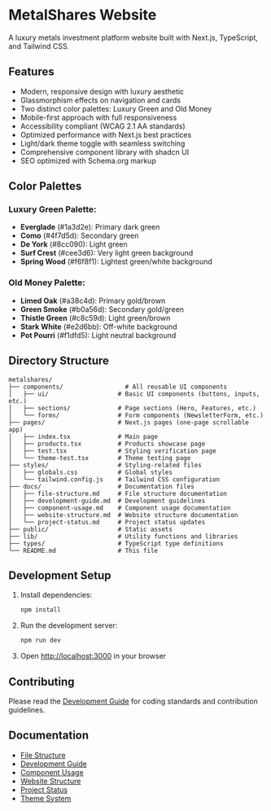 # MetalShares Website

A luxury metals investment platform website built with Next.js, TypeScript, and Tailwind CSS.

## Features

- Modern, responsive design with luxury aesthetic
- Glassmorphism effects on navigation and cards
- Two distinct color palettes: Luxury Green and Old Money
- Mobile-first approach with full responsiveness
- Accessibility compliant (WCAG 2.1 AA standards)
- Optimized performance with Next.js best practices
- Light/dark theme toggle with seamless switching
- Comprehensive component library with shadcn UI
- SEO optimized with Schema.org markup

## Color Palettes

### Luxury Green Palette:
- **Everglade** (#1a3d2e): Primary dark green
- **Como** (#4f7d5d): Secondary green
- **De York** (#8cc090): Light green
- **Surf Crest** (#cee3d6): Very light green background
- **Spring Wood** (#f6f8f1): Lightest green/white background

### Old Money Palette:
- **Limed Oak** (#a38c4d): Primary gold/brown
- **Green Smoke** (#b0a56d): Secondary gold/green
- **Thistle Green** (#c8c59d): Light green/brown
- **Stark White** (#e2d6bb): Off-white background
- **Pot Pourri** (#f1dfd5): Light neutral background

## Directory Structure

```
metalshares/
├── components/                 # All reusable UI components
│   ├── ui/                   # Basic UI components (buttons, inputs, etc.)
│   ├── sections/             # Page sections (Hero, Features, etc.)
│   └── forms/                # Form components (NewsletterForm, etc.)
├── pages/                    # Next.js pages (one-page scrollable app)
│   ├── index.tsx             # Main page
│   ├── products.tsx          # Products showcase page
│   ├── test.tsx              # Styling verification page
│   └── theme-test.tsx        # Theme testing page
├── styles/                   # Styling-related files
│   ├── globals.css           # Global styles
│   └── tailwind.config.js    # Tailwind CSS configuration
├── docs/                     # Documentation files
│   ├── file-structure.md     # File structure documentation
│   ├── development-guide.md  # Development guidelines
│   ├── component-usage.md    # Component usage documentation
│   ├── website-structure.md  # Website structure documentation
│   └── project-status.md     # Project status updates
├── public/                   # Static assets
├── lib/                      # Utility functions and libraries
├── types/                    # TypeScript type definitions
└── README.md                 # This file
```

## Development Setup

1. Install dependencies:
   ```bash
   npm install
   ```

2. Run the development server:
   ```bash
   npm run dev
   ```

3. Open [http://localhost:3000](http://localhost:3000) in your browser

## Contributing

Please read the [Development Guide](./docs/development-guide.md) for coding standards and contribution guidelines.

## Documentation

- [File Structure](./docs/file-structure.md)
- [Development Guide](./docs/development-guide.md)
- [Component Usage](./docs/component-usage.md)
- [Website Structure](./docs/website-structure.md)
- [Project Status](./docs/project-status.md)
- [Theme System](./docs/theme-system.md)